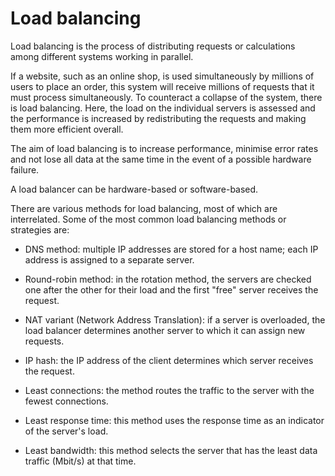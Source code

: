 # Load balancing

Load balancing is the process of distributing requests or calculations among different systems working in parallel.

If a website, such as an online shop, is used simultaneously by millions of users to place an order, this system will receive millions of requests that it must process simultaneously. To counteract a collapse of the system, there is load balancing. Here, the load on the individual servers is assessed and the performance is increased by redistributing the requests and making them more efficient overall.

The aim of load balancing is to increase performance, minimise error rates and not lose all data at the same time in the event of a possible hardware failure.

A load balancer can be hardware-based or software-based.

There are various methods for load balancing, most of which are interrelated. Some of the most common load balancing methods or strategies are:

-   DNS method: multiple IP addresses are stored for a host name; each IP address is assigned to a separate server.
    
-   Round-robin method: in the rotation method, the servers are checked one after the other for their load and the first "free" server receives the request.
    
-   NAT variant (Network Address Translation): if a server is overloaded, the load balancer determines another server to which it can assign new requests.
    
-   IP hash: the IP address of the client determines which server receives the request.
    
-   Least connections: the method routes the traffic to the server with the fewest connections.
    
-   Least response time: this method uses the response time as an indicator of the server's load.
    
-   Least bandwidth: this method selects the server that has the least data traffic (Mbit/s) at that time.
